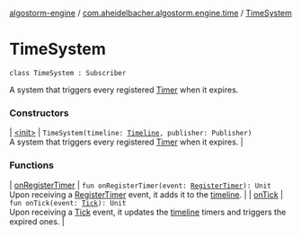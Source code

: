 [algostorm-engine](../../index.md) / [com.aheidelbacher.algostorm.engine.time](../index.md) / [TimeSystem](.)

# TimeSystem

`class TimeSystem : Subscriber`

A system that triggers every registered [Timer](../-timer/index.md) when it expires.

### Constructors

| [&lt;init&gt;](-init-.md) | `TimeSystem(timeline: `[`Timeline`](../-timeline/index.md)`, publisher: Publisher)`<br>A system that triggers every registered [Timer](../-timer/index.md) when it expires. |

### Functions

| [onRegisterTimer](on-register-timer.md) | `fun onRegisterTimer(event: `[`RegisterTimer`](../-register-timer/index.md)`): Unit`<br>Upon receiving a [RegisterTimer](../-register-timer/index.md) event, it adds it to the [timeline](#). |
| [onTick](on-tick.md) | `fun onTick(event: `[`Tick`](../-tick/index.md)`): Unit`<br>Upon receiving a [Tick](../-tick/index.md) event, it updates the [timeline](#) timers and
triggers the expired ones. |

